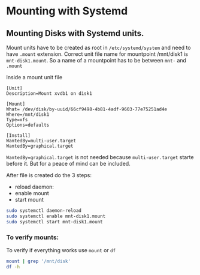 # Mounting with Systemd

## Mounting Disks with Systemd units.

Mount units have to be created as root in `/etc/systemd/system` and need to have `.mount` extension.
Correct unit file name for mountpoint /mnt/disk1 is `mnt-disk1.mount`. So a name of a mountpoint has to be between `mnt-` and `.mount`

Inside a mount unit file

```
[Unit]
Description=Mount xvdb1 on disk1

[Mount]
What= /dev/disk/by-uuid/66cf9498-4b81-4adf-9603-77e75251ad4e
Where=/mnt/disk1
Type=xfs
Options=defaults

[Install]
WantedBy=multi-user.target
WantedBy=graphical.target
```
`WantedBy=graphical.target` is not needed because `multi-user.target` starte before it. But for a peace of mind can be included.

After file is created do the 3 steps:
- reload daemon:
- enable mount
- start mount
```sh
sudo systemctl daemon-reload
sudo systemctl enable mnt-disk1.mount
sudo systemctl start mnt-disk1.mount
```

### To verify mounts:  

To verify if everything works use `mount` or `df`
```sh
mount | grep '/mnt/disk'
df -h
```
